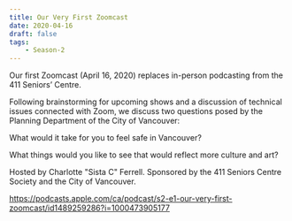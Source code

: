 ```yaml
---
title: Our Very First Zoomcast
date: 2020-04-16
draft: false
tags:
    - Season-2
---
```


Our first Zoomcast (April 16, 2020) replaces in-person podcasting from the 411 Seniors’ Centre.

Following brainstorming for upcoming shows and a discussion of technical issues connected with Zoom, we discuss two questions posed by the Planning Department of the City of Vancouver:

What would it take for you to feel safe in Vancouver?

What things would you like to see that would reflect more culture and art?

Hosted by Charlotte "Sista C" Ferrell. Sponsored by the 411 Seniors Centre Society and the City of Vancouver.

https://podcasts.apple.com/ca/podcast/s2-e1-our-very-first-zoomcast/id1489259286?i=1000473905177